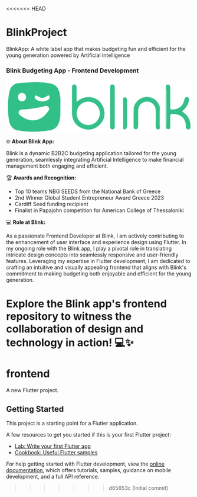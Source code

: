 <<<<<<< HEAD
# BlinkProject
BlinkApp: A white label app that makes budgeting fun and efficient for the young generation powered by Artificial intelligence

### Blink Budgeting App - Frontend Development

![Blink Logo](https://github.com/Sofianopoulou/BlinkProject/blob/2bf5209b808513ed5d89789841a8d0e26f9ead07/assets/logo.svg)

🌐 **About Blink App:**

Blink is a dynamic B2B2C budgeting application tailored for the young generation, seamlessly integrating Artificial Intelligence to make financial management both engaging and efficient.

🏆 **Awards and Recognition:**
  - Top 10 teams NBG SEEDS from the National Bank of Greece
  - 2nd Winner Global Student Entrepreneur Award Greece 2023
  - Cardiff Seed funding recipient
  - Finalist in Papajohn competition for American College of Thessaloniki


💻 **Role at Blink:**

As a passionate Frontend Developer at Blink, I am actively contributing to the enhancement of user interface and experience design using Flutter. In my ongoing role with the Blink app, I play a pivotal role in translating intricate design concepts into seamlessly responsive and user-friendly features. Leveraging my expertise in Flutter development, I am dedicated to crafting an intuitive and visually appealing frontend that aligns with Blink's commitment to making budgeting both enjoyable and efficient for the young generation.

Explore the Blink app's frontend repository to witness the collaboration of design and technology in action! 💻✨
=======
# frontend

A new Flutter project.

## Getting Started

This project is a starting point for a Flutter application.

A few resources to get you started if this is your first Flutter project:

- [Lab: Write your first Flutter app](https://docs.flutter.dev/get-started/codelab)
- [Cookbook: Useful Flutter samples](https://docs.flutter.dev/cookbook)

For help getting started with Flutter development, view the
[online documentation](https://docs.flutter.dev/), which offers tutorials,
samples, guidance on mobile development, and a full API reference.
>>>>>>> d65653c (Initial commit)

